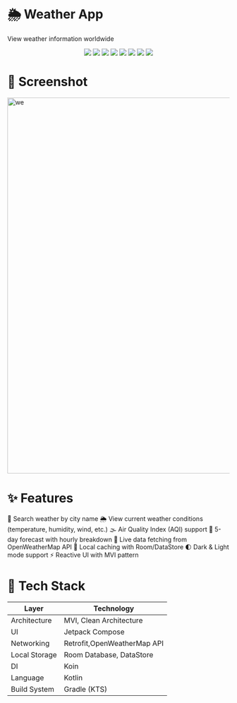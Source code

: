 # 🌦 Weather App

View weather information worldwide

<p align="center">
  <img src="https://img.shields.io/badge/MVI-architecture-blue?style=flat-square" />
  <img src="https://img.shields.io/badge/Clean%20Architecture-structured-green?style=flat-square" />
  <img src="https://img.shields.io/badge/Jetpack%20Compose-UI-orange?style=flat-square" />
  <img src="https://img.shields.io/badge/Retrofit-HTTP-lightgrey?style=flat-square" />
  <img src="https://img.shields.io/badge/Room-DB-yellow?style=flat-square" />
  <img src="https://img.shields.io/badge/Hilt-DI-red?style=flat-square" />
  <img src="https://img.shields.io/badge/Coroutines-async-9cf?style=flat-square" />
  <img src="https://img.shields.io/badge/OpenWeatherMap-API-success?style=flat-square" />
</p>


# 📸 Screenshot
<img width="1962" height="852" alt="we" src="https://github.com/user-attachments/assets/b03fdbd5-4a7a-4f53-96be-3f4dcf4285e5" />


# ✨ Features

📍 Search weather by city name
🌦 View current weather conditions (temperature, humidity, wind, etc.)
🌫 Air Quality Index (AQI) support
📅 5-day forecast with hourly breakdown
📡 Live data fetching from OpenWeatherMap API
💾 Local caching with Room/DataStore
🌓 Dark & Light mode support
⚡ Reactive UI with MVI pattern

# 🔧 Tech Stack

| Layer          | Technology                          |
|----------------|-------------------------------------|
| Architecture   | MVI, Clean Architecture            |
| UI             | Jetpack Compose                     |
| Networking     | Retrofit,OpenWeatherMap API         |
| Local Storage  | Room Database, DataStore            |
| DI             | Koin                                |
| Language       | Kotlin                              |
| Build System   | Gradle (KTS)                        |
